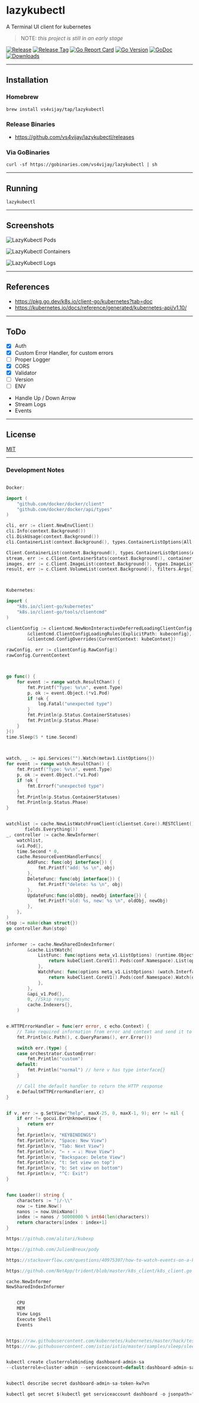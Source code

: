 # lazykubectl
A Terminal UI client for kubernetes

> NOTE: _this project is still in an early stage_

[![Release](https://github.com/vs4vijay/lazykubectl/workflows/Release/badge.svg)](https://github.com/vs4vijay/lazykubectl/releases)
[![Release Tag](https://img.shields.io/github/tag/vs4vijay/lazykubectl.svg)](https://github.com/vs4vijay/lazykubectl/releases/latest)
[![Go Report Card](https://goreportcard.com/badge/github.com/vs4vijay/lazykubectl)](https://goreportcard.com/report/github.com/vs4vijay/lazykubectl)
[![Go Version](https://img.shields.io/github/go-mod/go-version/vs4vijay/lazykubectl)](https://github.com/vs4vijay/lazykubectl)
[![GoDoc](https://godoc.org/github.com/vs4vijay/lazykubectl?status.svg)](http://godoc.org/github.com/vs4vijay/lazykubectl)
[![Downloads](https://img.shields.io/github/downloads/vs4vijay/lazykubectl/total)](https://github.com/vs4vijay/lazykubectl/releases)

---

## Installation

### Homebrew

```
brew install vs4vijay/tap/lazykubectl
```

### Release Binaries

- https://github.com/vs4vijay/lazykubectl/releases

### Via GoBinaries

```shell script
curl -sf https://gobinaries.com/vs4vijay/lazykubectl | sh
```

---

## Running

```
lazykubectl
```

---

## Screenshots

![LazyKubectl Pods](_screenshots/lazykubectl_pods.png)

![LazyKubectl Containers](_screenshots/lazykubectl_containers.png)

![LazyKubectl Logs](_screenshots/lazykubectl_logs.png)


---

## References
- https://pkg.go.dev/k8s.io/client-go/kubernetes?tab=doc
- https://kubernetes.io/docs/reference/generated/kubernetes-api/v1.10/

---

## ToDo
- [x] Auth
- [x] Custom Error Handler, for custom errors
- [ ] Proper Logger
- [x] CORS
- [x] Validator
- [ ] Version
- [ ] ENV
- Handle Up / Down Arrow
- Stream Logs
- Events

---

## License

[MIT](LICENSE)

---

### Development Notes

```go
    
Docker:

import (
    "github.com/docker/docker/client"
    "github.com/docker/docker/api/types"
)

cli, err := client.NewEnvClient()
cli.Info(context.Background())
cli.DiskUsage(context.Background())
cli.ContainerList(context.Background(), types.ContainerListOptions{All: true})

Client.ContainerList(context.Background(), types.ContainerListOptions{All: true})
stream, err := c.Client.ContainerStats(context.Background(), container.ID, true)
images, err := c.Client.ImageList(context.Background(), types.ImageListOptions{})
result, err := c.Client.VolumeList(context.Background(), filters.Args{})



Kubernetes:

import (
    "k8s.io/client-go/kubernetes"
    "k8s.io/client-go/tools/clientcmd"
)

clientConfig := clientcmd.NewNonInteractiveDeferredLoadingClientConfig(
		&clientcmd.ClientConfigLoadingRules{ExplicitPath: kubeconfig},
		&clientcmd.ConfigOverrides{CurrentContext: kubeContext})

rawConfig, err := clientConfig.RawConfig()
rawConfig.CurrentContext



go func() {
    for event := range watch.ResultChan() {
        fmt.Printf("Type: %v\n", event.Type)
        p, ok := event.Object.(*v1.Pod)
        if !ok {
            log.Fatal("unexpected type")
        }
        fmt.Println(p.Status.ContainerStatuses)
        fmt.Println(p.Status.Phase)
    }
}()
time.Sleep(5 * time.Second)


    
watch, _ := api.Services("").Watch(metav1.ListOptions{})
for event := range watch.ResultChan() {
    fmt.Printf("Type: %v\n", event.Type)
    p, ok := event.Object.(*v1.Pod)
    if !ok {
        fmt.Errorf("unexpected type")
    }
    fmt.Println(p.Status.ContainerStatuses)
    fmt.Println(p.Status.Phase)
}


watchlist := cache.NewListWatchFromClient(clientset.Core().RESTClient(), "pods", v1.NamespaceDefault, 
       fields.Everything())
_, controller := cache.NewInformer(
    watchlist,
    &v1.Pod{},
    time.Second * 0,
    cache.ResourceEventHandlerFuncs{
        AddFunc: func(obj interface{}) {
            fmt.Printf("add: %s \n", obj)
        },
        DeleteFunc: func(obj interface{}) {
            fmt.Printf("delete: %s \n", obj)
        },
        UpdateFunc:func(oldObj, newObj interface{}) {
            fmt.Printf("old: %s, new: %s \n", oldObj, newObj)
        },
    },
)
stop := make(chan struct{})
go controller.Run(stop)


informer := cache.NewSharedIndexInformer(
        &cache.ListWatch{
            ListFunc: func(options meta_v1.ListOptions) (runtime.Object, error) {
                return kubeClient.CoreV1().Pods(conf.Namespace).List(options)
            },
            WatchFunc: func(options meta_v1.ListOptions) (watch.Interface, error) {
                return kubeClient.CoreV1().Pods(conf.Namespace).Watch(options)
            },
        },
        &api_v1.Pod{},
        0, //Skip resync
        cache.Indexers{},
    )


e.HTTPErrorHandler = func(err error, c echo.Context) {
    // Take required information from error and context and send it to a service like New Relic
    fmt.Println(c.Path(), c.QueryParams(), err.Error())

    switch err.(type) {
    case orchestrator.CustomError:
        fmt.Println("custom")
    default:
        fmt.Println("normal") // here v has type interface{}
    }

    // Call the default handler to return the HTTP response
    e.DefaultHTTPErrorHandler(err, c)
}


if v, err := g.SetView("help", maxX-25, 0, maxX-1, 9); err != nil {
    if err != gocui.ErrUnknownView {
        return err
    }
    fmt.Fprintln(v, "KEYBINDINGS")
    fmt.Fprintln(v, "Space: New View")
    fmt.Fprintln(v, "Tab: Next View")
    fmt.Fprintln(v, "← ↑ → ↓: Move View")
    fmt.Fprintln(v, "Backspace: Delete View")
    fmt.Fprintln(v, "t: Set view on top")
    fmt.Fprintln(v, "b: Set view on bottom")
    fmt.Fprintln(v, "^C: Exit")
}


func Loader() string {
	characters := "|/-\\"
	now := time.Now()
	nanos := now.UnixNano()
	index := nanos / 50000000 % int64(len(characters))
	return characters[index : index+1]
}

https://github.com/alitari/kubexp

https://github.com/JulienBreux/pody

https://stackoverflow.com/questions/40975307/how-to-watch-events-on-a-kubernetes-service-using-its-go-client

https://github.com/NetApp/trident/blob/master/k8s_client/k8s_client.go

cache.NewInformer
NewSharedIndexInformer


    CPU
    MEM
    View Logs
    Execute Shell
    Events


https://raw.githubusercontent.com/kubernetes/kubernetes/master/hack/testdata/recursive/pod/pod/busybox.yaml
https://raw.githubusercontent.com/istio/istio/master/samples/sleep/sleep.yaml


kubectl create clusterrolebinding dashboard-admin-sa 
--clusterrole=cluster-admin --serviceaccount=default:dashboard-admin-sa


kubectl describe secret dashboard-admin-sa-token-kw7vn

kubectl get secret $(kubectl get serviceaccount dashboard -o jsonpath="{.secrets[0].name}") -o jsonpath="{.data.token}" | base64 --decode

```